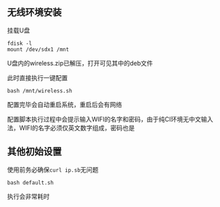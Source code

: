 
## 无线环境安装

挂载U盘

```
fdisk -l
mount /dev/sdx1 /mnt
```

U盘内的wireless.zip已解压，打开可见其中的deb文件

此时直接执行一键配置

```
bash /mnt/wireless.sh
```

配置完毕会自动重启系统，重启后会有网络

配置脚本执行过程中会提示输入WIFI的名字和密码，由于纯CI环境无中文输入法，WIFI的名字必须仅英文数字组成，密码也是

## 其他初始设置

使用前务必确保```curl ip.sb```无问题

```shell
bash default.sh
```

执行会非常耗时